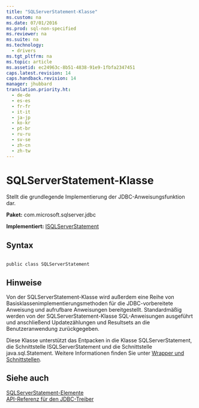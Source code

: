 ```yaml
---
title: "SQLServerStatement-Klasse"
ms.custom: na
ms.date: 07/01/2016
ms.prod: sql-non-specified
ms.reviewer: na
ms.suite: na
ms.technology: 
  - drivers
ms.tgt_pltfrm: na
ms.topic: article
ms.assetid: ec24963c-8b51-4838-91e9-1fbfa2347451
caps.latest.revision: 14
caps.handback.revision: 14
manager: jhubbard
translation.priority.ht: 
  - de-de
  - es-es
  - fr-fr
  - it-it
  - ja-jp
  - ko-kr
  - pt-br
  - ru-ru
  - sv-se
  - zh-cn
  - zh-tw
---
```

# SQLServerStatement-Klasse
  Stellt die grundlegende Implementierung der JDBC\-Anweisungsfunktion dar.  
  
 **Paket:** com.microsoft.sqlserver.jdbc  
  
 **Implementiert:** [ISQLServerStatement](../content/ISQLServerStatement-Interface.md)  
  
## Syntax  
  
```  
  
public class SQLServerStatement  
```  
  
## Hinweise  
 Von der SQLServerStatement\-Klasse wird außerdem eine Reihe von Basisklassenimplementierungsmethoden für die JDBC\-vorbereitete Anweisung und aufrufbare Anweisungen bereitgestellt. Standardmäßig werden von der SQLServerStatement\-Klasse SQL\-Anweisungen ausgeführt und anschließend Updatezählungen und Resultsets an die Benutzeranwendung zurückgegeben.  
  
 Diese Klasse unterstützt das Entpacken in die Klasse SQLServerStatement, die Schnittstelle ISQLServerStatement und die Schnittstelle  java.sql.Statement. Weitere Informationen finden Sie unter [Wrapper und Schnittstellen](../content/Wrappers-and-Interfaces.md).  
  
## Siehe auch  
 [SQLServerStatement-Elemente](../content/SQLServerStatement-Members.md)   
 [API-Referenz für den JDBC-Treiber](../content/JDBC-Driver-API-Reference.md)  
  
  